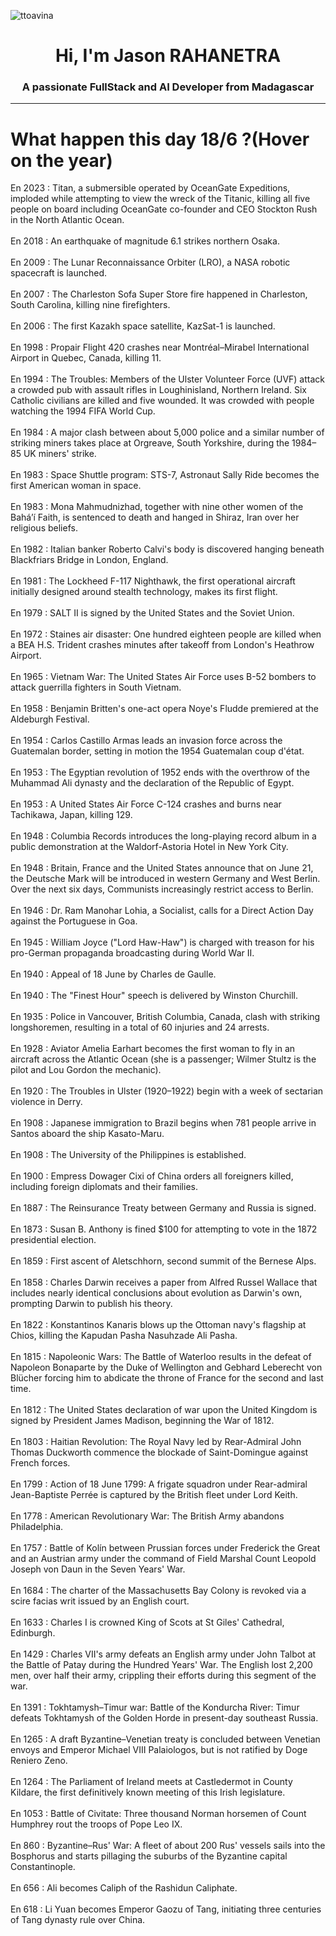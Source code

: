 
<p align="left"> <img src="https://komarev.com/ghpvc/?username=ttoavina&label=Profile%20views&color=0e75b6&style=flat" alt="ttoavina" /> </p>
<h1 align="center">Hi, I'm Jason RAHANETRA</h1>
<h3 align="center">A passionate FullStack and AI Developer from Madagascar</h3>
    
<hr/>
<h1> What happen this day 18/6 ?(Hover on the year)</h1>

En 2023 : Titan, a submersible operated by OceanGate Expeditions, imploded while attempting to view the wreck of the Titanic, killing all five people on board including OceanGate co-founder and CEO Stockton Rush in the North Atlantic Ocean.
<br/><br/>
En 2018 : An earthquake of magnitude 6.1 strikes northern Osaka.
<br/><br/>
En 2009 : The Lunar Reconnaissance Orbiter (LRO), a NASA robotic spacecraft is launched.
<br/><br/>
En 2007 : The Charleston Sofa Super Store fire happened in Charleston, South Carolina, killing nine firefighters.
<br/><br/>
En 2006 : The first Kazakh space satellite, KazSat-1 is launched.
<br/><br/>
En 1998 : Propair Flight 420 crashes near Montréal–Mirabel International Airport in Quebec, Canada, killing 11.
<br/><br/>
En 1994 : The Troubles: Members of the Ulster Volunteer Force (UVF) attack a crowded pub with assault rifles in Loughinisland, Northern Ireland. Six Catholic civilians are killed and five wounded. It was crowded with people watching the 1994 FIFA World Cup.
<br/><br/>
En 1984 : A major clash between about 5,000 police and a similar number of striking miners takes place at Orgreave, South Yorkshire, during the 1984–85 UK miners' strike.
<br/><br/>
En 1983 : Space Shuttle program: STS-7, Astronaut Sally Ride becomes the first American woman in space.
<br/><br/>
En 1983 : Mona Mahmudnizhad, together with nine other women of the Baháʼí Faith, is sentenced to death and hanged in Shiraz, Iran over her religious beliefs.
<br/><br/>
En 1982 : Italian banker Roberto Calvi's body is discovered hanging beneath Blackfriars Bridge in London, England.
<br/><br/>
En 1981 : The Lockheed F-117 Nighthawk, the first operational aircraft initially designed around stealth technology, makes its first flight.
<br/><br/>
En 1979 : SALT II is signed by the United States and the Soviet Union.
<br/><br/>
En 1972 : Staines air disaster: One hundred eighteen people are killed when a BEA H.S. Trident crashes minutes after takeoff from London's Heathrow Airport.
<br/><br/>
En 1965 : Vietnam War: The United States Air Force uses B-52 bombers to attack guerrilla fighters in South Vietnam.
<br/><br/>
En 1958 : Benjamin Britten's one-act opera Noye's Fludde premiered at the Aldeburgh Festival.
<br/><br/>
En 1954 : Carlos Castillo Armas leads an invasion force across the Guatemalan border, setting in motion the 1954 Guatemalan coup d'état.
<br/><br/>
En 1953 : The Egyptian revolution of 1952 ends with the overthrow of the Muhammad Ali dynasty and the declaration of the Republic of Egypt.
<br/><br/>
En 1953 : A United States Air Force C-124 crashes and burns near Tachikawa, Japan, killing 129.
<br/><br/>
En 1948 : Columbia Records introduces the long-playing record album in a public demonstration at the Waldorf-Astoria Hotel in New York City.
<br/><br/>
En 1948 : Britain, France and the United States announce that on June 21, the Deutsche Mark will be introduced in western Germany and West Berlin. Over the next six days, Communists increasingly restrict access to Berlin.
<br/><br/>
En 1946 : Dr. Ram Manohar Lohia, a Socialist, calls for a Direct Action Day against the Portuguese in Goa.
<br/><br/>
En 1945 : William Joyce ("Lord Haw-Haw") is charged with treason for his pro-German propaganda broadcasting during World War II.
<br/><br/>
En 1940 : Appeal of 18 June by Charles de Gaulle.
<br/><br/>
En 1940 : The "Finest Hour" speech is delivered by Winston Churchill.
<br/><br/>
En 1935 : Police in Vancouver, British Columbia, Canada, clash with striking longshoremen, resulting in a total of 60 injuries and 24 arrests.
<br/><br/>
En 1928 : Aviator Amelia Earhart becomes the first woman to fly in an aircraft across the Atlantic Ocean (she is a passenger; Wilmer Stultz is the pilot and Lou Gordon the mechanic).
<br/><br/>
En 1920 : The Troubles in Ulster (1920–1922) begin with a week of sectarian violence in Derry.
<br/><br/>
En 1908 : Japanese immigration to Brazil begins when 781 people arrive in Santos aboard the ship Kasato-Maru.
<br/><br/>
En 1908 : The University of the Philippines is established.
<br/><br/>
En 1900 : Empress Dowager Cixi of China orders all foreigners killed, including foreign diplomats and their families.
<br/><br/>
En 1887 : The Reinsurance Treaty between Germany and Russia is signed.
<br/><br/>
En 1873 : Susan B. Anthony is fined $100 for attempting to vote in the 1872 presidential election.
<br/><br/>
En 1859 : First ascent of Aletschhorn, second summit of the Bernese Alps.
<br/><br/>
En 1858 : Charles Darwin receives a paper from Alfred Russel Wallace that includes nearly identical conclusions about evolution as Darwin's own, prompting Darwin to publish his theory.
<br/><br/>
En 1822 : Konstantinos Kanaris blows up the Ottoman navy's flagship at Chios, killing the Kapudan Pasha Nasuhzade Ali Pasha.
<br/><br/>
En 1815 : Napoleonic Wars: The Battle of Waterloo results in the defeat of Napoleon Bonaparte by the Duke of Wellington and Gebhard Leberecht von Blücher forcing him to abdicate the throne of France for the second and last time.
<br/><br/>
En 1812 : The United States declaration of war upon the United Kingdom is signed by President James Madison, beginning the War of 1812.
<br/><br/>
En 1803 : Haitian Revolution: The Royal Navy led by Rear-Admiral John Thomas Duckworth commence the blockade of Saint-Domingue against French forces.
<br/><br/>
En 1799 : Action of 18 June 1799: A frigate squadron under Rear-admiral Jean-Baptiste Perrée is captured by the British fleet under Lord Keith.
<br/><br/>
En 1778 : American Revolutionary War: The British Army abandons Philadelphia.
<br/><br/>
En 1757 : Battle of Kolín between Prussian forces under Frederick the Great and an Austrian army under the command of Field Marshal Count Leopold Joseph von Daun in the Seven Years' War.
<br/><br/>
En 1684 : The charter of the Massachusetts Bay Colony is revoked via a scire facias writ issued by an English court.
<br/><br/>
En 1633 : Charles I is crowned King of Scots at St Giles' Cathedral, Edinburgh.
<br/><br/>
En 1429 : Charles VII's army defeats an English army under John Talbot at the Battle of Patay during the Hundred Years' War. The English lost 2,200 men, over half their army, crippling their efforts during this segment of the war.
<br/><br/>
En 1391 : Tokhtamysh–Timur war: Battle of the Kondurcha River: Timur defeats Tokhtamysh of the Golden Horde in present-day southeast Russia.
<br/><br/>
En 1265 : A draft Byzantine–Venetian treaty is concluded between Venetian envoys and Emperor Michael VIII Palaiologos, but is not ratified by Doge Reniero Zeno.
<br/><br/>
En 1264 : The Parliament of Ireland meets at Castledermot in County Kildare, the first definitively known meeting of this Irish legislature.
<br/><br/>
En 1053 : Battle of Civitate: Three thousand Norman horsemen of Count Humphrey rout the troops of Pope Leo IX.
<br/><br/>
En 860 : Byzantine–Rus' War: A fleet of about 200 Rus' vessels sails into the Bosphorus and starts pillaging the suburbs of the Byzantine capital Constantinople.
<br/><br/>
En 656 : Ali becomes Caliph of the Rashidun Caliphate.
<br/><br/>
En 618 : Li Yuan becomes Emperor Gaozu of Tang, initiating three centuries of Tang dynasty rule over China.
<br/><br/>
